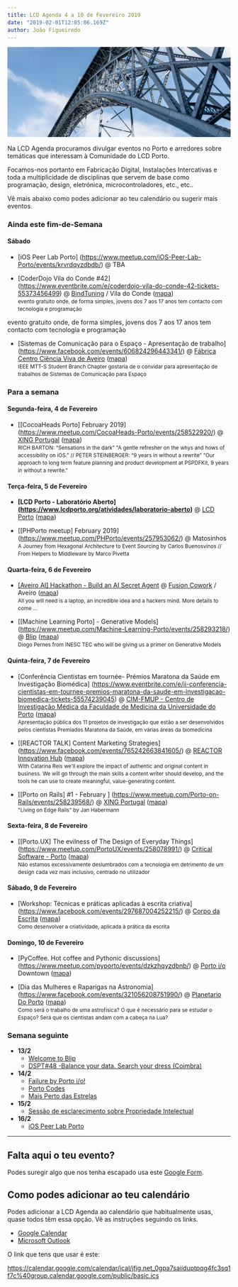 ```yaml
---
title: LCD Agenda 4 a 10 de Fevereiro 2019
date: "2019-02-01T12:05:06.169Z"
author: João Figueiredo
---
```


<img src="bridge.jpg" /><br />


Na LCD Agenda procuramos divulgar eventos no Porto e arredores sobre temáticas que interessam à Comunidade do LCD Porto.

Focamos-nos portanto em Fabricação Digital, Instalações Intercativas e toda a multiplicidade de disciplinas que servem de base como programação, design, eletrónica, microcontroladores, etc., etc..

Vê mais abaixo como podes adicionar ao teu calendário ou sugerir mais eventos.



### Ainda este fim-de-Semana


#### Sábado

* [iOS Peer Lab Porto]
(https://www.meetup.com/iOS-Peer-Lab-Porto/events/krvrdqyzdbdb/)
@ TBA

* [CoderDojo Vila do Conde #42]
(https://www.eventbrite.com/e/coderdojo-vila-do-conde-42-tickets-55373456499)
@ [BindTuning](https://bindtuning.com/) / Vila do Conde
([mapa](https://goo.gl/maps/Wyxbbj969Ry))
<br /><small>
evento gratuito onde, de forma simples, jovens dos 7 aos 17 anos tem contacto com tecnologia e programação
</small>
evento gratuito onde, de forma simples, jovens dos 7 aos 17 anos tem contacto com tecnologia e programação
</small>

* [Sistemas de Comunicação para o Espaço - Apresentação de trabalho]
(https://www.facebook.com/events/606824296443341/)
@ [Fábrica Centro Ciência Viva de Aveiro](http://www.ua.pt/fabrica/contacts.aspx)
([mapa](https://goo.gl/maps/sYPesWbf5Ts))
<br /><small>
IEEE MTT-S Student Branch Chapter gostaria de o convidar para apresentação de trabalhos de Sistemas de Comunicação para Espaço
</small>

### Para a semana

#### Segunda-feira, 4 de Fevereiro

* [[CocoaHeads Porto] February 2019]
(https://www.meetup.com/CocoaHeads-Porto/events/258522920/)
@ [XING Portugal](https://corporate.xing.com/en/)
([mapa](https://goo.gl/maps/ZfQi1Jr3Ecp))
<br /><small>
RICH BARTON: “Sensations in the dark” "A gentle refresher on the whys and hows of accessibility on iOS." // PETER STEINBERGER: “9 years in without a rewrite” "Our approach to long term feature planning and product development at PSPDFKit, 9 years in without a rewrite."
</small>

#### Terça-feira, 5 de Fevereiro

* **[LCD Porto - Laboratório Aberto]
(https://www.lcdporto.org/atividades/laboratorio-aberto)**
@ [LCD Porto](https://lcdporto.org/)
([mapa](https://goo.gl/maps/A65zj4ZXTrp))

* [[PHPorto meetup] February 2019]
(https://www.meetup.com/PHPorto/events/257953062/)
@ Matosinhos
<br /><small>
A Journey from Hexagonal Architecture to Event Sourcing by Carlos Buenosvinos // From Helpers to Middleware by Marco Pivetta
</small>


#### Quarta-feira, 6 de Fevereiro

* [[Aveiro AI] Hackathon - Build an AI Secret Agent](https://www.meetup.com/Aveiro-AI/events/256913510/)
@ [Fusion Cowork](https://fusioncowork.com) / Aveiro
([mapa](https://goo.gl/maps/9Eos5Dgae1B2))
<br /><small>
All you will need is a laptop, an incredible idea and a hackers mind. More details to come ...
</small>

* [[Machine Learning Porto] - Generative Models]
(https://www.meetup.com/Machine-Learning-Porto/events/258293218/)
@ [Blip](https://www.blip.pt/)
([mapa](https://maps.google.com/?cid=12241631696413520772))
<br /><small>
Diogo Pernes from INESC TEC who will be giving us a primer on Generative Models
</small>


#### Quinta-feira, 7 de Fevereiro

* [Conferência Cientistas em tournée- Prémios Maratona da Saúde em Investigação Biomédica]
(https://www.eventbrite.com/e/ii-conferencia-cientistas-em-tournee-premios-maratona-da-saude-em-investigacao-biomedica-tickets-55574239045)
@ [CIM-FMUP - Centro de Investigação Médica da Faculdade de Medicina da Universidade do Porto](https://sigarra.up.pt/fmup/pt/web_page.inicial)
([mapa](https://goo.gl/maps/LPEu5Zyheds))
<br /><small>
Apresentação pública dos 11 projetos de investigação que estão a ser desenvolvidos pelos cientistas Premiados Maratona da Saúde, em várias áreas da biomedicina
</small>

* [[REACTOR TALK] Content Marketing Strategies]
(https://www.facebook.com/events/765242663841605/)
@ [REACTOR Innovation Hub](https://reactorhub.io/)
([mapa](https://goo.gl/maps/jHDyounA2Ds))
<br /><small>
With Catarina Reis we'll explore the impact of authentic and original content in business. We will go through the main skills a content writer should develop, and the tools he can use to create meaningful, value-generating content.
</small>

* [[Porto on Rails] #1 - February ]
(https://www.meetup.com/Porto-on-Rails/events/258239568/)
@ [XING Portugal](https://corporate.xing.com/en/)
([mapa](https://goo.gl/maps/ZfQi1Jr3Ecp))
<br /><small>
"Living on Edge Rails" by Jan Habermann
</small>


#### Sexta-feira, 8 de Fevereiro

* [[Porto.UX] The evilness of The Design of Everyday Things]
(https://www.meetup.com/PortoUX/events/258078991/)
@ [Critical Software - Porto](https://www.criticalsoftware.com/pt/homepage)
([mapa](https://goo.gl/maps/jinT2gNoggT2))
<br /><small>
Não estamos excessivamente deslumbrados com a tecnologia em detrimento de um design cada vez mais inclusivo, centrado no utilizador
</small>


#### Sábado, 9 de Fevereiro

* [Workshop: Técnicas e práticas aplicadas à escrita criativa]
(https://www.facebook.com/events/297687004252215/)
@  [Corpo da Escrita](https://corpodaescritablog.wordpress.com)
([mapa](https://goo.gl/maps/2ansn7ZQUUT2))
<br /><small>
Como desenvolver a criatividade, aplicada à prática da escrita
</small>


#### Domingo, 10 de Fevereiro

* [PyCoffee. Hot coffee and Pythonic discussions]
(https://www.meetup.com/pyporto/events/dzkzhqyzdbnb/)
@ [Porto i/o](http://porto.io/) Downtown
([mapa](https://maps.google.com/?cid=12457545381001472324))

* [Dia das Mulheres e Raparigas na Astronomia]
(https://www.facebook.com/events/321056208751990/)
@ [Planetario Do Porto](http://www.planetario.up.pt/pt/)
([mapa](https://goo.gl/maps/igDcn4fwWes))
<br /><small>
Como será o trabalho de uma astrofísica? O que é necessário para se estudar o Espaço? Será que os cientistas andam com a cabeça na Lua?
</small>



### Semana seguinte

* **13/2**
  * [Welcome to Blip](https://www.eventbrite.com/e/welcome-to-blip-tickets-54004586171)
  * [DSPT#48 -Balance your data. Search your dress (Coimbra)](https://www.meetup.com/datascienceportugal/events/258557280/)
* **14/2**
  * [Failure by Porto i/o!](https://www.meetup.com/Porto-i-o-events/events/rtjgfqyzdbsb/)
  * [Porto Codes](https://www.meetup.com/portocodes/events/rsjhnqyzdbsb/)
  * [Mais Perto das Estrelas](https://www.facebook.com/events/1964975786956596/)
* **15/2**
  * [Sessão de esclarecimento sobre Propriedade Intelectual](https://www.meetup.com/Porto-Freelancers/events/258467646/)
* **16/2**
  * [iOS Peer Lab Porto](https://www.meetup.com/iOS-Peer-Lab-Porto/events/krvrdqyzdbvb/)  




---

## Falta aqui o teu evento?

Podes suregir algo que nos tenha escapado usa este [Google Form](https://docs.google.com/forms/d/e/1FAIpQLSd_lOqzaRXBpCmAbJ9ODMuWPgkLzaN4xABgRX6HXPpDSDUB7Q/viewform?usp=sf_link).

## Como podes adicionar ao teu calendário

Podes adicionar a LCD Agenda ao calendário que habitualmente usas, quase todos têm essa opção. Vê as instruções seguindo os links.

* [Google Calendar](https://support.google.com/calendar/answer/37100?co=GENIE.Platform%3DDesktop&hl=en)
* [Microsoft Outlook](https://support.office.com/en-us/article/Import-or-subscribe-to-a-calendar-in-Outlook-com-cff1429c-5af6-41ec-a5b4-74f2c278e98c)

O link que tens que usar é este:

https://calendar.google.com/calendar/ical/jfig.net_0gpa7saiiduptpqg4fc3sq1f7c%40group.calendar.google.com/public/basic.ics
